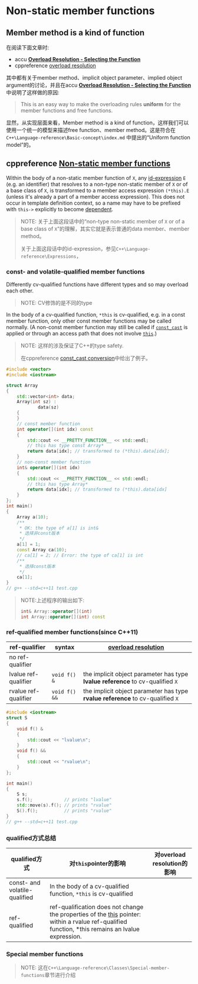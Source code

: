 # Non-static member functions

## Member method is a kind of function

在阅读下面文章时:

- accu [**Overload Resolution - Selecting the Function**](https://accu.org/journals/overload/13/66/kilpelainen_268/)
- cppreference [overload resolution](https://en.cppreference.com/w/cpp/language/overload_resolution)

其中都有关于member method、implicit object parameter、implied object argument的讨论，并且在accu [**Overload Resolution - Selecting the Function**](https://accu.org/journals/overload/13/66/kilpelainen_268/)中说明了这样做的原因:

> This is an easy way to make the overloading rules **uniform** for the member functions and free functions.

显然，从实现层面来看，Member method is a kind of function，这样我们可以使用一个统一的模型来描述free function、member method。这是符合在 `C++\Language-reference\Basic-concept\index.md` 中提出的“Uniform function model”的。

## cppreference [Non-static member functions](https://en.cppreference.com/w/cpp/language/member_functions)



Within the body of a non-static member function of `X`, any [id-expression](https://en.cppreference.com/w/cpp/language/expressions) `E` (e.g. an identifier) that resolves to a non-type non-static member of `X` or of a base class of `X`, is transformed to a member access expression `(*this).E` (unless it's already a part of a member access expression). This does not occur in template definition context, so a name may have to be prefixed with `this->` explicitly to become [dependent](https://en.cppreference.com/w/cpp/language/dependent_name).

> NOTE: 关于上面这段话中的“non-type non-static member of `X` or of a base class of `X`”的理解，其实它就是表示普通的data member、member method。
>
> 关于上面这段话中的id-expression，参见`C++\Language-reference\Expressions`，



### const- and volatile-qualified member functions

Differently cv-qualified functions have different types and so may overload each other.

> NOTE: CV修饰的是不同的type

In the body of a cv-qualified function, `*this` is cv-qualified, e.g. in a const member function, only other const member functions may be called normally. (A non-const member function may still be called if [`const_cast`](https://en.cppreference.com/w/cpp/language/const_cast) is applied or through an access path that does not involve [`this`](https://en.cppreference.com/w/cpp/language/this).)

> NOTE: 这样的涉及保证了C++的type safety.
>
> 在cppreference [const_cast conversion](https://en.cppreference.com/w/cpp/language/const_cast)中给出了例子。

```c++
#include <vector>
#include <iostream>

struct Array
{
	std::vector<int> data;
	Array(int sz) :
			data(sz)
	{
	}
	// const member function
	int operator[](int idx) const
	{
		std::cout << __PRETTY_FUNCTION__ << std::endl;
		// this has type const Array*
		return data[idx]; // transformed to (*this).data[idx];
	}
	// non-const member function
	int& operator[](int idx)
	{
		std::cout << __PRETTY_FUNCTION__ << std::endl;
		// this has type Array*
		return data[idx]; // transformed to (*this).data[idx]
	}
};
int main()
{
	Array a(10);
	/**
	 * OK: the type of a[1] is int&
	 * 选择非const版本
	 */
	a[1] = 1;
	const Array ca(10);
	// ca[1] = 2; // Error: the type of ca[1] is int
	/**
	 * 选择const版本
	 */
	ca[1];
}
// g++ --std=c++11 test.cpp
```

> NOTE:上述程序的输出如下:
>
> ```c++
> int& Array::operator[](int)
> int Array::operator[](int) const
> ```
>
> 

### ref-qualified member functions(since C++11)

| ref-qualifier        | syntax        | [overload resolution](https://en.cppreference.com/w/cpp/language/overload_resolution) |
| -------------------- | ------------- | ------------------------------------------------------------ |
| no ref-qualifier     |               |                                                              |
| lvalue ref-qualifier | `void f() &`  | the implicit object parameter has type **lvalue reference** to cv-qualified `X` |
| rvalue ref-qualifier | `void f() &&` | the implicit object parameter has type **rvalue reference** to cv-qualified `X` |



```c++
#include <iostream>
struct S
{
	void f() &
	{
		std::cout << "lvalue\n";
	}
	void f() &&
	{
		std::cout << "rvalue\n";
	}
};

int main()
{
	S s;
	s.f();            // prints "lvalue"
	std::move(s).f(); // prints "rvalue"
	S().f();          // prints "rvalue"
}
// g++ --std=c++11 test.cpp

```

### qualified方式总结

| qualified方式                 | 对`this`pointer的影响                                        | 对overload resolution的影响 |
| ----------------------------- | ------------------------------------------------------------ | --------------------------- |
| const- and volatile-qualified | In the body of a cv-qualified function, `*this` is cv-qualified |                             |
| ref-qualified                 | ref-qualification does not change the properties of the [this](https://en.cppreference.com/w/cpp/language/this) pointer: within a rvalue ref-qualified function, *this remains an lvalue expression. |                             |



### Special member functions

> NOTE: 这在`C++\Language-reference\Classes\Special-member-functions`章节进行介绍

